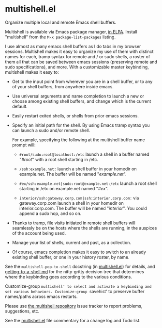 multishell.el
=============

Organize multiple local and remote Emacs shell buffers.

Multishell is available via Emacs package manager, [in ELPA](https://elpa.gnu.org/packages/multishell.html). Install "multishell" from the `M-x package-list-packages` listing.

I use almost as many emacs shell buffers as I do tabs in my browser
sessions. Multishell makes it easy to organize my use of them with distinct
names for each, tramp syntax for remote and / or sudo shells, a roster of
them all that can be saved between emacs sessions (preserving remote and
sudo specifications), and more. With a customizable master keybinding,
multishell makes it easy to:

* Get to the input point from wherever you are in a shell buffer,
  or to any of your shell buffers, from anywhere inside emacs.

* Use universal arguments and name completion to launch a new or choose
  among existing shell buffers, and change which is the current default.

* Easily restart exited shells, or shells from prior emacs sessions.

* Specify an initial path for the shell. By using Emacs tramp syntax you
  can launch a sudo and/or remote shell.

  For example, specifying the following at the multishell buffer name
  prompt will:

  * `#root/sudo:root@localhost:/etc` launch a shell in a buffer named
    "*#root*" with a root shell starting in /etc.

  * `/ssh:example.net:` launch a shell buffer in your homedir on
    example.net.  The buffer will be named "*example.net*".

  * `#ex/ssh:example.net|sudo:root@example.net:/etc` launch a root
    shell starting in /etc on example.net named "*#ex*".

  * `interior/ssh:gateway.corp.com|ssh:interior.corp.com:` via
    gateway.corp.com launch a shell in your homedir on interior.corp.com.
    The buffer will be named "*interior*". You could append a sudo hop,
    and so on.

* Thanks to tramp, file visits initiated in remote shell buffers will
  seamlessly be on the hosts where the shells are running, in the auspices
  of the account being used.

* Manage your list of shells, current and past, as a collection.

* Of course, emacs completion makes it easy to switch to an already
  existing shell buffer, or one in your history roster, by name.

See the `multishell-pop-to-shell` docstring (in
[multishell.el](multishell.el)) for details, and
[getting-to-a-shell.md](getting-to-a-shell.md) for the nitty-gritty
decision tree that determines where the keybinding goes according to the
various conditions.

Customize-group `multishell' to select and activate a keybinding and set
various behaviors. Customize-group `savehist' to preserve buffer
names/paths across emacs restarts.

Please use
[the multishell repository](https://github.com/kenmanheimer/EmacsMultishell)
issue tracker to report problems, suggestions, etc.

See the [multishell.el](multishell.el) file commentary for a change log and
Todo list.
